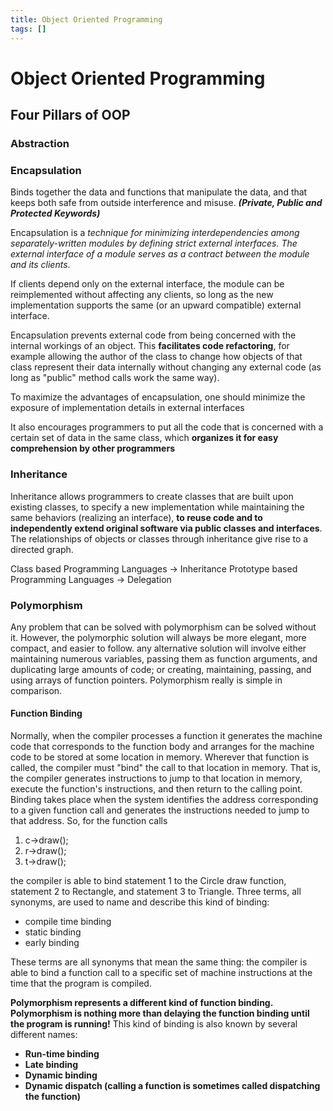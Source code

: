 ```yaml
---
title: Object Oriented Programming
tags: []
---
```


# Object Oriented Programming

## Four Pillars of OOP

### Abstraction
### Encapsulation
Binds together the data and functions that manipulate the data, and that keeps both safe from outside interference and misuse. ***(Private, Public and Protected Keywords)***

Encapsulation is a *technique for minimizing interdependencies among separately-written modules by defining strict external interfaces.  The external interface of a module serves as a contract between the module and its clients*.

If clients depend only on the external interface, the module can be reimplemented without affecting any clients, so long as the new implementation supports the same (or an upward compatible) external interface.

Encapsulation prevents external code from being concerned with the internal workings of an object. This **facilitates code refactoring**, for example allowing the author of the class to change how objects of that class represent their data internally without changing any external code (as long as "public" method calls work the same way). 

To maximize the advantages of encapsulation, one should minimize the exposure of implementation details in external interfaces

It also encourages programmers to put all the code that is concerned with a certain set of data in the same class, which **organizes it for easy comprehension by other programmers**
### Inheritance
Inheritance allows programmers to create classes that are built upon existing classes, to specify a new implementation while maintaining the same behaviors (realizing an interface), **to reuse code and to independently extend original software via public classes and interfaces**. The relationships of objects or classes through inheritance give rise to a directed graph.

Class based Programming Languages -> Inheritance
Prototype based Programming Languages -> Delegation

### Polymorphism
Any problem that can be solved with polymorphism can be solved without it. However, the polymorphic solution will always be more elegant, more compact, and easier to follow. any alternative solution will involve either maintaining numerous variables, passing them as function arguments, and duplicating large amounts of code; or creating, maintaining, passing, and using arrays of function pointers. Polymorphism really is simple in comparison.

#### Function Binding
Normally, when the compiler processes a function it generates the machine code that corresponds to the function body and arranges for the machine code to be stored at some location in memory. Wherever that function is called, the compiler must "bind" the call to that location in memory. That is, the compiler generates instructions to jump to that location in memory, execute the function's instructions, and then return to the calling point. Binding takes place when the system identifies the address corresponding to a given function call and generates the instructions needed to jump to that address. So, for the function calls

1. c->draw();
2. r->draw();
3. t->draw();

the compiler is able to bind statement 1 to the Circle draw function, statement 2 to Rectangle, and statement 3 to Triangle. Three terms, all synonyms, are used to name and describe this kind of binding:

* compile time binding
* static binding
* early binding

These terms are all synonyms that mean the same thing: the compiler is able to bind a function call to a specific set of machine instructions at the time that the program is compiled.

**Polymorphism represents a different kind of function binding. Polymorphism is nothing more than delaying the function binding until the program is running!** This kind of binding is also known by several different names:

* **Run-time binding**
* **Late binding**
* **Dynamic binding**
* **Dynamic dispatch (calling a function is sometimes called dispatching the function)**
